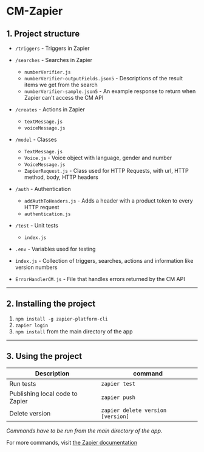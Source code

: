 # CM-Zapier  
## 1. Project structure
- `/triggers` - Triggers in Zapier
- `/searches` - Searches in Zapier
  - `numberVerifier.js`
  - `numberVerifier-outputFields.json5` - Descriptions of the result items we get from the search
  - `numberVerifier-sample.json5` - An example response to return when Zapier can't access the CM API
- `/creates` - Actions in Zapier
  - `textMessage.js`
  - `voiceMessage.js`
- `/model` - Classes
  - `TextMessage.js`
  - `Voice.js` - Voice object with language, gender and number
  - `VoiceMessage.js`
  - `ZapierRequest.js` - Class used for HTTP Requests, with url, HTTP method, body, HTTP headers
- `/auth` - Authentication
  - `addAuthToHeaders.js` - Adds a header with a product token to every HTTP request
  - `authentication.js`
  
- `/test` - Unit tests  
  - `index.js`
- `.env` - Variables used for testing
  
- `index.js` - Collection of triggers, searches, actions and information like version numbers  
- `ErrorHandlerCM.js` - File that handles errors returned by the CM API

---

## 2. Installing the project
1. `npm install -g zapier-platform-cli`
2. `zapier login`
3. `npm install` from the main directory of the app
  
---

## 3. Using the project
Description  | command
------------ | -------------
Run tests | `zapier test`
Publishing local code to Zapier | `zapier push`
Delete version | `zapier delete version [version]`

_Commands have to be run from the main directory of the app._

For more commands, visit [the Zapier documentation](https://github.com/zapier/zapier-platform-cli?utm_source=zapier.com&utm_medium=referral&utm_campaign=zapier#deploying-an-app-version)
